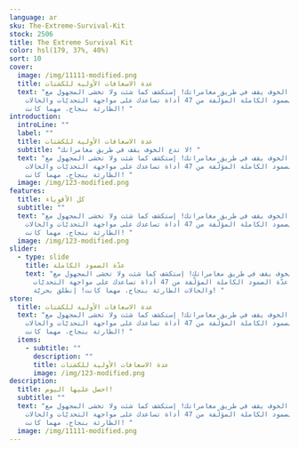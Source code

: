 ```yaml
---
language: ar
sku: The-Extreme-Survival-Kit
stock: 2506
title: The Extreme Survival Kit
color: hsl(179, 37%, 40%)
sort: 10
cover:
  image: /img/11111-modified.png
  title: عدة الاسعافات الأولية للكشتات
  text: "لا تدع الخوف يقف في طريق مغامراتك! إستكشف كما شئت ولا تخشى المجهول مع
    عدّة الصمود الكاملة المؤلّفة من 47 أداة تساعدك على مواجهة التحديّات والحالات
    الطارئة بنجاح، مهما كانت! "
introduction:
  introLine: ""
  label: ""
  title: عدة الاسعافات الأولية للكشتات
  subtitle: "لا تدع الخوف يقف في طريق مغامراتك! "
  text: "لا تدع الخوف يقف في طريق مغامراتك! إستكشف كما شئت ولا تخشى المجهول مع
    عدّة الصمود الكاملة المؤلّفة من 47 أداة تساعدك على مواجهة التحديّات والحالات
    الطارئة بنجاح، مهما كانت! "
  image: /img/123-modified.png
features:
  title: كل الأقوياء
  subtitle: ""
  text: "لا تدع الخوف يقف في طريق مغامراتك! إستكشف كما شئت ولا تخشى المجهول مع
    عدّة الصمود الكاملة المؤلّفة من 47 أداة تساعدك على مواجهة التحديّات والحالات
    الطارئة بنجاح، مهما كانت! "
  image: /img/123-modified.png
slider:
  - type: slide
    title: عدّة الصمود الكاملة
    text: "لا تدع الخوف يقف في طريق مغامراتك! إستكشف كما شئت ولا تخشى المجهول مع
      عدّة الصمود الكاملة المؤلّفة من 47 أداة تساعدك على مواجهة التحديّات
      والحالات الطارئة بنجاح، مهما كانت! إنطلق بحريّة! "
store:
  title: عدة الاسعافات الأولية للكشتات
  text: "لا تدع الخوف يقف في طريق مغامراتك! إستكشف كما شئت ولا تخشى المجهول مع
    عدّة الصمود الكاملة المؤلّفة من 47 أداة تساعدك على مواجهة التحديّات والحالات
    الطارئة بنجاح، مهما كانت! "
  items:
    - subtitle: ""
      description: ""
      title: عدة الاسعافات الأولية للكشتات
      image: /img/123-modified.png
description:
  title: احصل عليها اليوم!
  subtitle: ""
  text: "لا تدع الخوف يقف في طريق مغامراتك! إستكشف كما شئت ولا تخشى المجهول مع
    عدّة الصمود الكاملة المؤلّفة من 47 أداة تساعدك على مواجهة التحديّات والحالات
    الطارئة بنجاح، مهما كانت! "
  image: /img/11111-modified.png
---
```

